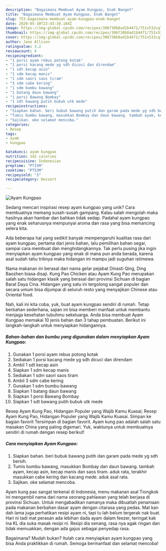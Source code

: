 ```yaml
---
description: "Bagaimana Membuat Ayam Kungpao, Enak Banget"
title: "Bagaimana Membuat Ayam Kungpao, Enak Banget"
slug: 753-bagaimana-membuat-ayam-kungpao-enak-banget
date: 2020-05-30T23:43:39.184Z
image: https://img-global.cpcdn.com/recipes/306738b8ad1b4471/751x532cq70/ayam-kungpao-foto-resep-utama.jpg
thumbnail: https://img-global.cpcdn.com/recipes/306738b8ad1b4471/751x532cq70/ayam-kungpao-foto-resep-utama.jpg
cover: https://img-global.cpcdn.com/recipes/306738b8ad1b4471/751x532cq70/ayam-kungpao-foto-resep-utama.jpg
author: Jane Allison
ratingvalue: 3.2
reviewcount: 4
recipeingredient:
- "1 porsi ayam rebus potong kotak"
- "1 porsi kacang mede yg sdh dicuci dan direndam"
- "1 sdt kecap asin"
- "1 sdm kecap manis"
- "1 sdm saori saos tiram"
- "3 sdm cabe kering"
- "1 sdm bumbu bawang"
- "1 batang daun bawang"
- "1 porsi Bawang Bombay"
- "1 sdt bawang putih bubuk utk mede"
recipeinstructions:
- "Siapkan bahan. beri bubuk bawang putih dan garam pada mede yg sdh bersih."
- "Tumis bumbu bawang, masukkan Bombay dan daun bawang. tambah ayam, kecap asin, kecap manis dan saos tiram. aduk rata, terakhir masukkan cabe kering dan kacang mede. aduk asal rata."
- "Sajikan. oke selamat mencoba."
categories:
- Resep
tags:
- ayam
- kungpao

katakunci: ayam kungpao 
nutrition: 142 calories
recipecuisine: Indonesian
preptime: "PT15M"
cooktime: "PT53M"
recipeyield: "3"
recipecategory: Dessert

---
```



![Ayam Kungpao](https://img-global.cpcdn.com/recipes/306738b8ad1b4471/751x532cq70/ayam-kungpao-foto-resep-utama.jpg)

Sedang mencari inspirasi resep ayam kungpao yang unik? Cara membuatnya memang susah-susah gampang. Kalau salah mengolah maka hasilnya akan hambar dan bahkan tidak sedap. Padahal ayam kungpao yang enak seharusnya mempunyai aroma dan rasa yang bisa memancing selera kita.

Ada beberapa hal yang sedikit banyak mempengaruhi kualitas rasa dari ayam kungpao, pertama dari jenis bahan, lalu pemilihan bahan segar, sampai cara membuat dan menghidangkannya. Tak perlu pusing jika ingin menyiapkan ayam kungpao yang enak di mana pun anda berada, karena asal sudah tahu triknya maka hidangan ini mampu jadi suguhan istimewa.

Nama makanan ini berasal dari nama gelar pejabat Dinasti Qing, Ding Baozhen biasa disaji. Kung Pao Chicken atau Ayam Kung Pao merupakan salah satu hidangan klasik yang berasal dari provinsi Sichuan di bagian Barat Daya Cina. Hidangan yang satu ini tergolong sangat populer dan secara umum bisa dijumpai di seluruh resto yang menyajikan Chinese atau Oriental food.


Nah, kali ini kita coba, yuk, buat ayam kungpao sendiri di rumah. Tetap berbahan sederhana, sajian ini bisa memberi manfaat untuk membantu menjaga kesehatan tubuhmu sekeluarga. Anda bisa membuat Ayam Kungpao memakai 10 jenis bahan dan 3 tahap pembuatan. Berikut ini langkah-langkah untuk menyiapkan hidangannya.

<!--inarticleads1-->

##### Bahan-bahan dan bumbu yang digunakan dalam menyiapkan Ayam Kungpao:

1. Gunakan 1 porsi ayam rebus potong kotak
1. Sediakan 1 porsi kacang mede yg sdh dicuci dan direndam
1. Ambil 1 sdt kecap asin
1. Siapkan 1 sdm kecap manis
1. Sediakan 1 sdm saori saos tiram
1. Ambil 3 sdm cabe kering
1. Gunakan 1 sdm bumbu bawang
1. Siapkan 1 batang daun bawang
1. Siapkan 1 porsi Bawang Bombay
1. Siapkan 1 sdt bawang putih bubuk utk mede


Resep Ayam Kung Pao, Hidangan Populer yang Wajib Kamu Kuasai; Resep Ayam Kung Pao, Hidangan Populer yang Wajib Kamu Kuasai. Simpan ke bagian favorit Tersimpan di bagian favorit. Ayam kung pao adalah salah satu masakan China yang paling digemari. Yuk, waktunya untuk membuatnya sendiri di rumah dengan resep berikut! 

<!--inarticleads2-->

##### Cara menyiapkan Ayam Kungpao:

1. Siapkan bahan. beri bubuk bawang putih dan garam pada mede yg sdh bersih.
1. Tumis bumbu bawang, masukkan Bombay dan daun bawang. tambah ayam, kecap asin, kecap manis dan saos tiram. aduk rata, terakhir masukkan cabe kering dan kacang mede. aduk asal rata.
1. Sajikan. oke selamat mencoba.


Ayam kung pao sangat terkenal di Indonesia, menu makanan asal Tiongkok ini mengambil nama dari nama seorang pahlawan yang telah berjasa di provinsi Sichuan. Untuk mengabadikan namanya maka dibuatlah penamaan pada makanan berbahan dasar ayam dengan citarasa yang pedas. Mat kan dah lama juga perhatikan resipi ayam ni, tapi tu lah belum tergerak nak buat. Hari ni tadi mat perasan ada lebihan dada ayam dalam feezer, teringat kak ina KL dia suka masak resipi ni. Resipi dia senang, rasa nya agak ringan dan tidak memuakkan, dengan ada gajus sebagai penyedap rasa. 

Bagaimana? Mudah bukan? Itulah cara menyiapkan ayam kungpao yang bisa Anda praktikkan di rumah. Semoga bermanfaat dan selamat mencoba!
